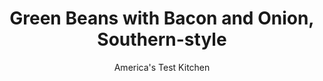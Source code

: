 ---
layout: ../../layouts/MarkdownPostLayout.astro
title: Green Beans with Bacon and Onion, Southern-style
author: America's Test Kitchen
pubDate: 2023-03-15
description: "We wanted a fresh, relaxed approach to liven up this weeknight staple."
image_url: https://res.cloudinary.com/hksqkdlah/image/upload/ar_1:1,c_fill,dpr_2.0,f_auto,fl_lossy.progressive.strip_profile,g_faces:auto,q_auto:low,w_344/4099_sfs-orange-braised-green-beans-with-buttered-cashews-317170
tags: ["Side Dishes","Vegetables"]
calories: 673
protein: 6
carbohydrates: 11
fats: 
fiber: 3
ingredients: ["5 slices, bacon, chopped small","1 , medium onion, halved and sliced thin","3/4 cup, low-sodium chicken broth","2 teaspoons, dark brown sugar","1 pound, green beans, stem ends snapped off","2 tablespoons, red wine vinegar"]
serves: 4
time: ""
instructions: ["Fry bacon in large skillet over medium-high heat until crisp, about 8 minutes. Using slotted spoon, transfer bacon to plate lined with paper towels.","Discard all but 1 tablespoon fat, return skillet to medium heat, and add onion. Cook until onion is translucent, 3 to 4 minutes. Add broth, brown sugar, 1/4 teaspoon salt, and 1/4 teaspoon pepper; bring to boil.","Add beans, cover, lower heat, and simmer gently, stirring occasionally, until beans are very tender and liquid has reduced, 18 to 22 minutes. Remove lid; simmer briskly to further reduce liquid if necessary.","Stir in vinegar; adjust seasonings with salt and pepper to taste. Transfer beans to serving dish and sprinkle with bacon. Serve."]
nutrition: ["356 mg Potassium","100 mg Phosphorus","49 mg Calcium","1 mg Iron","33 mg Magnesium","201 mg Sodium","11 g Fat","2 mg Niacin (B3)","4 g Monounsaturated","1 g Polyunsaturated","14 mg Vitamin C","17 mg Cholesterol","3 g Saturated","3 g Fiber","40 µg Folate (food)","6 g Sugars","16 µg Vitamin K","176 g Water","11 g Carbs","40 µg Folate equivalent (total)","6 g Protein","42 µg Vitamin A","168 kcal Energy","1 g Sugars, added","673 calories"]
notes: "Serve these Southern-style beans as part of a holiday meal."
---